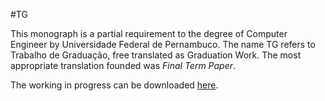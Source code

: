 #TG

This monograph is a partial requirement to the degree of Computer Engineer by Universidade Federal de Pernambuco. The name TG refers to Trabalho de Graduação, free translated as Graduation Work. The most appropriate translation founded was *Final Term Paper*.

The working in progress can be downloaded [here](https://github.com/embatbr/tg/blob/master/docs/paper/main.pdf).